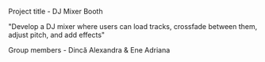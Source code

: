 Project title - DJ Mixer Booth

"Develop a DJ mixer where users can load tracks, crossfade between them, adjust pitch, and add effects"

Group members - Dincă Alexandra & Ene Adriana
